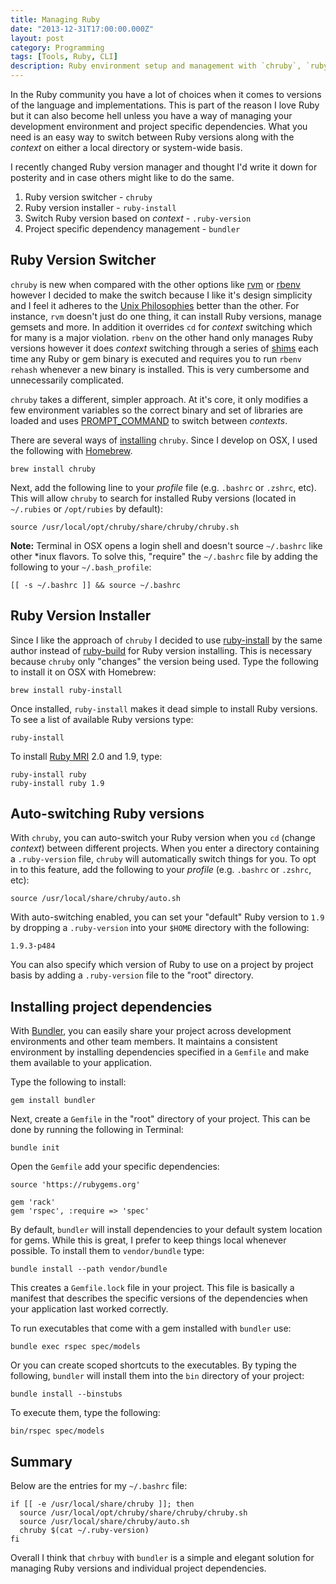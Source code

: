 ```yaml
---
title: Managing Ruby
date: "2013-12-31T17:00:00.000Z"
layout: post
category: Programming
tags: [Tools, Ruby, CLI]
description: Ruby environment setup and management with `chruby`, `ruby-install`, `.ruby-version` files and `bundler`.
---
```


In the Ruby community you have a lot of choices when it comes to versions of the language and implementations. This is part of the reason I love Ruby but it can also become hell unless you have a way of managing your development environment and project specific dependencies. What you need is an easy way to switch between Ruby versions along with the _context_ on either a local directory or system-wide basis.

I recently changed Ruby version manager and thought I'd write it down for posterity and in case others might like to do the same.

1. Ruby version switcher - `chruby`
2. Ruby version installer - `ruby-install`
3. Switch Ruby version based on _context_ - `.ruby-version`
4. Project specific dependency management - `bundler`

## Ruby Version Switcher

`chruby` is new when compared with the other options like [rvm][] or [rbenv][] however I decided to make the switch because I like it's design simplicity and I feel it adheres to the [Unix Philosophies][] better than the other. For instance, `rvm` doesn't just do one thing, it can install Ruby versions, manage gemsets and more. In addition it overrides `cd` for _context_ switching which for many is a major violation. `rbenv` on the other hand only manages Ruby versions however it does _context_ switching through a series of [shims][] each time any Ruby or gem binary is executed and requires you to run `rbenv rehash` whenever a new binary is installed. This is very cumbersome and unnecessarily complicated.

`chruby` takes a different, simpler approach. At it's core, it only modifies a few environment variables so the correct binary and set of libraries are loaded and uses [PROMPT_COMMAND][] to switch between _contexts_.

There are several ways of [installing][chruby#install] `chruby`. Since I develop on OSX, I used the following with [Homebrew][].

    brew install chruby

Next, add the following line to your _profile_ file (e.g. `.bashrc` or `.zshrc`, etc). This will allow `chruby` to search for installed Ruby versions (located in `~/.rubies` or `/opt/rubies` by default):

    source /usr/local/opt/chruby/share/chruby/chruby.sh

**Note:** Terminal in OSX opens a login shell and doesn't source `~/.bashrc` like other \*inux flavors. To solve this, "require" the `~/.bashrc` file by adding the following to your `~/.bash_profile`:

    [[ -s ~/.bashrc ]] && source ~/.bashrc

## Ruby Version Installer

Since I like the approach of `chruby` I decided to use [ruby-install][] by the same author instead of [ruby-build][] for Ruby version installing. This is necessary because `chruby` only "changes" the version being used. Type the following to install it on OSX with Homebrew:

    brew install ruby-install

Once installed, `ruby-install` makes it dead simple to install Ruby versions. To see a list of available Ruby versions type:

    ruby-install

To install [Ruby MRI][] 2.0 and 1.9, type:

    ruby-install ruby
    ruby-install ruby 1.9

## Auto-switching Ruby versions

With `chruby`, you can auto-switch your Ruby version when you `cd` (change _context_) between different projects. When you enter a directory containing a `.ruby-version` file, `chruby` will automatically switch things for you. To opt in to this feature, add the following to your _profile_ (e.g. `.bashrc` or `.zshrc`, etc):

    source /usr/local/share/chruby/auto.sh

With auto-switching enabled, you can set your "default" Ruby version to `1.9` by dropping a `.ruby-version` into your `$HOME` directory with the following:

    1.9.3-p484

You can also specify which version of Ruby to use on a project by project basis by adding a `.ruby-version` file to the "root" directory.

## Installing project dependencies

With [Bundler][], you can easily share your project across development environments and other team members. It maintains a consistent environment by installing dependencies specified in a `Gemfile` and make them available to your application.

Type the following to install:

    gem install bundler

Next, create a `Gemfile` in the "root" directory of your project. This can be done by running the following in Terminal:

    bundle init

Open the `Gemfile` add your specific dependencies:

    source 'https://rubygems.org'

    gem 'rack'
    gem 'rspec', :require => 'spec'

By default, `bundler` will install dependencies to your default system location for gems. While this is great, I prefer to keep things local whenever possible. To install them to `vendor/bundle` type:

    bundle install --path vendor/bundle

This creates a `Gemfile.lock` file in your project. This file is basically a manifest that describes the specific versions of the dependencies when your application last worked correctly.

To run executables that come with a gem installed with `bundler` use:

    bundle exec rspec spec/models

Or you can create scoped shortcuts to the executables. By typing the following, `bundler` will install them into the `bin` directory of your project:

    bundle install --binstubs

To execute them, type the following:

    bin/rspec spec/models

## Summary

Below are the entries for my `~/.bashrc` file:

    if [[ -e /usr/local/share/chruby ]]; then
      source /usr/local/opt/chruby/share/chruby/chruby.sh
      source /usr/local/share/chruby/auto.sh
      chruby $(cat ~/.ruby-version)
    fi

Overall I think that `chrbuy` with `bundler` is a simple and elegant solution for managing Ruby versions and individual project dependencies.

[bundler]: http://bundler.io
[ruby mri]: http://en.wikipedia.org/wiki/Ruby_MRI
[ruby-build]: https://github.com/sstephenson/ruby-build
[ruby-install]: https://github.com/postmodern/ruby-install
[homebrew]: http://brew.sh
[chruby#install]: https://github.com/postmodern/chruby#install
[prompt_command]: http://www.tldp.org/HOWTO/Bash-Prompt-HOWTO/x264.html
[shims]: https://github.com/sstephenson/rbenv/#understanding-shims
[rvm]: http://github.com/wayneeseguin/rvm
[rbenv]: https://github.com/sstephenson/rbenv/
[chrbuy]: http://pbrisbin.com/posts/chruby/
[unix philosophies]: http://en.wikipedia.org/wiki/Unix_philosophy#Mike_Gancarz:_The_UNIX_Philosophy
[how i setup chruby]: http://www.codeography.com/2013/09/23/how_i_setup_chruby.html
[another chruby]: http://pbrisbin.com/posts/chruby/
